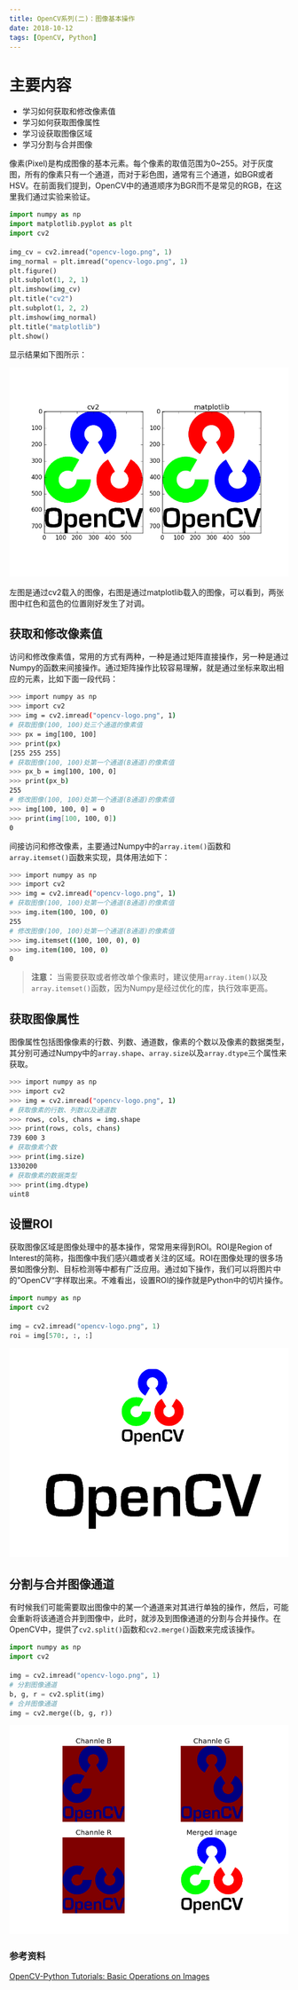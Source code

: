 ```yaml
---
title: OpenCV系列(二)：图像基本操作
date: 2018-10-12
tags: [OpenCV, Python]
---
```


# 主要内容

- 学习如何获取和修改像素值
- 学习如何获取图像属性
- 学习设获取图像区域
- 学习分割与合并图像

<!-- more -->

像素(Pixel)是构成图像的基本元素。每个像素的取值范围为0~255。对于灰度图，所有的像素只有一个通道，而对于彩色图，通常有三个通道，如BGR或者HSV。在前面我们提到，OpenCV中的通道顺序为BGR而不是常见的RGB，在这里我们通过实验来验证。

```Python
import numpy as np 
import matplotlib.pyplot as plt
import cv2

img_cv = cv2.imread("opencv-logo.png", 1)
img_normal = plt.imread("opencv-logo.png", 1)
plt.figure()
plt.subplot(1, 2, 1)
plt.imshow(img_cv)
plt.title("cv2")
plt.subplot(1, 2, 2)
plt.imshow(img_normal)
plt.title("matplotlib")
plt.show()
```

显示结果如下图所示：

<img src="https://raw.githubusercontent.com/floperry/floperry.github.io/hexo/source/images/channel.png"  />

左图是通过cv2载入的图像，右图是通过matplotlib载入的图像，可以看到，两张图中红色和蓝色的位置刚好发生了对调。

## 获取和修改像素值

访问和修改像素值，常用的方式有两种，一种是通过矩阵直接操作，另一种是通过Numpy的函数来间接操作。通过矩阵操作比较容易理解，就是通过坐标来取出相应的元素，比如下面一段代码：

```Bash
>>> import numpy as np
>>> import cv2
>>> img = cv2.imread("opencv-logo.png", 1)
# 获取图像(100, 100)处三个通道的像素值
>>> px = img[100, 100]
>>> print(px)
[255 255 255]
# 获取图像(100, 100)处第一个通道(B通道)的像素值
>>> px_b = img[100, 100, 0]
>>> print(px_b)
255
# 修改图像(100, 100)处第一个通道(B通道)的像素值
>>> img[100, 100, 0] = 0
>>> print(img[100, 100, 0])
0
```

间接访问和修改像素，主要通过Numpy中的`array.item()`函数和`array.itemset()`函数来实现，具体用法如下：

```Bash
>>> import numpy as np
>>> import cv2
>>> img = cv2.imread("opencv-logo.png", 1)
# 获取图像(100, 100)处第一个通道(B通道)的像素值
>>> img.item(100, 100, 0)
255
# 修改图像(100, 100)处第一个通道(B通道)的像素值
>>> img.itemset((100, 100, 0), 0)
>>> img.item(100, 100, 0)
0
```

> **注意：** 当需要获取或者修改单个像素时，建议使用`array.item()`以及`array.itemset()`函数，因为Numpy是经过优化的库，执行效率更高。

## 获取图像属性

图像属性包括图像像素的行数、列数、通道数，像素的个数以及像素的数据类型，其分别可通过Numpy中的`array.shape`、`array.size`以及`array.dtype`三个属性来获取。

```Bash
>>> import numpy as np
>>> import cv2
>>> img = cv2.imread("opencv-logo.png", 1)
# 获取像素的行数、列数以及通道数
>>> rows, cols, chans = img.shape
>>> print(rows, cols, chans)
739 600 3
# 获取像素个数
>>> print(img.size)
1330200
# 获取像素的数据类型
>>> print(img.dtype)
uint8
```

## 设置ROI

获取图像区域是图像处理中的基本操作，常常用来得到ROI。ROI是Region of Interest的简称，指图像中我们感兴趣或者关注的区域。ROI在图像处理的很多场景如图像分割、目标检测等中都有广泛应用。通过如下操作，我们可以将图片中的”OpenCV“字样取出来。不难看出，设置ROI的操作就是Python中的切片操作。

```Python
import numpy as np 
import cv2

img = cv2.imread("opencv-logo.png", 1)
roi = img[570:, :, :]
```

<img src="https://raw.githubusercontent.com/floperry/floperry.github.io/hexo/source/images/roi.png"  />

## 分割与合并图像通道

有时候我们可能需要取出图像中的某一个通道来对其进行单独的操作，然后，可能会重新将该通道合并到图像中，此时，就涉及到图像通道的分割与合并操作。在OpenCV中，提供了`cv2.split()`函数和`cv2.merge()`函数来完成该操作。

```Python
import numpy as np
import cv2

img = cv2.imread("opencv-logo.png", 1)
# 分割图像通道
b, g, r = cv2.split(img)
# 合并图像通道
img = cv2.merge((b, g, r))
```

<img src="https://raw.githubusercontent.com/floperry/floperry.github.io/hexo/source/images/split_merge.png" />

### 参考资料

[OpenCV-Python Tutorials: Basic Operations on Images](https://docs.opencv.org/3.0-beta/doc/py_tutorials/py_core/py_basic_ops/py_basic_ops.html#basic-ops)